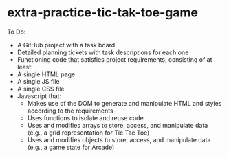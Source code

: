 # extra-practice-tic-tak-toe-game

To Do:

- A GitHub project with a task board
- Detailed planning tickets with task descriptions for each one
- Functioning code that satisfies project requirements, consisting of at least:
- A single HTML page
- A single JS file
- A single CSS file
- Javascript that:
  - Makes use of the DOM to generate and manipulate HTML and styles according to the requirements
  - Uses functions to isolate and reuse code
  - Uses and modifies arrays to store, access, and manipulate data (e.g., a grid representation for Tic Tac Toe)
  - Uses and modifies objects to store, access, and manipulate data (e.g., a game state for Arcade)
